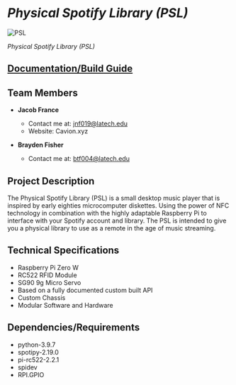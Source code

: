 # *Physical Spotify Library (PSL)*

![PSL](http://box2115.temp.domains/~cavionxy/wp-content/uploads/2022/05/pslHeader.jpg)

*Physical Spotify Library (PSL)*

## [Documentation/Build Guide](https://github.com/n-e-r-k/PhysicalSpotifyLibrary/blob/main/Docs/DOCS.md)

<h2>Team Members</h2>


- **Jacob France**
    - Contact me at: jnf019@latech.edu
    - Website: Cavion.xyz
    
- **Brayden Fisher**
    - Contact me at: btf004@latech.edu

<h2>Project Description</h2>

<p>The Physical Spotify Library (PSL) is a small desktop music player that is inspired by early eighties microcomputer diskettes. Using the power of NFC technology in combination with the highly adaptable Raspberry Pi to interface with your Spotify account and library. The PSL is intended to give you a physical library  to use as a remote in the age of music streaming.</P>

<h2>Technical Specifications</h2>


- Raspberry Pi Zero W
- RC522 RFID Module
- SG90 9g Micro Servo
- Based on a fully documented custom built API
- Custom Chassis
- Modular Software and Hardware 

<h2>Dependencies/Requirements</h2>

<ul>
    <li>python-3.9.7</li>
    <li>spotipy-2.19.0</li>
    <li>pi-rc522-2.2.1</li>
    <li>spidev</li>
    <li>RPI.GPIO</li>
</ul>
